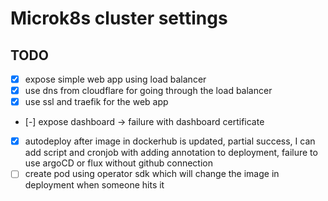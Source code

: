 # Microk8s cluster settings


## TODO
- [x] expose simple web app using load balancer
- [x] use dns from cloudflare for going through the load balancer
- [x] use ssl and traefik for the web app
- [-] expose dashboard -> failure with dashboard certificate
- [x] autodeploy after image in dockerhub is updated, partial success, I can add script and cronjob with adding annotation to deployment, failure to use argoCD or flux without github connection
- [ ] create pod using operator sdk which will change the image in deployment when someone hits it  
